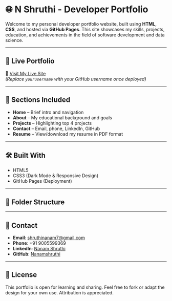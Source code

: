 # 🌐 N Shruthi - Developer Portfolio

Welcome to my personal developer portfolio website, built using **HTML**, **CSS**, and hosted via **GitHub Pages**. This site showcases my skills, projects, education, and achievements in the field of software development and data science.

---

## 🚀 Live Portfolio

🔗 [Visit My Live Site](https://yourusername.github.io/portfolio/)  
*(Replace `yourusername` with your GitHub username once deployed)*

---

## 📌 Sections Included

- **Home** – Brief intro and navigation  
- **About** – My educational background and goals  
- **Projects** – Highlighting top 4 projects  
- **Contact** – Email, phone, LinkedIn, GitHub  
- **Resume** – View/download my resume in PDF format

---

## 🛠️ Built With

- HTML5  
- CSS3 (Dark Mode & Responsive Design)  
- GitHub Pages (Deployment)

---

## 📁 Folder Structure


---

## 📧 Contact

- **Email**: shruthinanam7@gmail.com  
- **Phone**: +91 9005599369  
- **LinkedIn**: [Nanam Shruthi](https://www.linkedin.com/in/nanam-shruthi/)  
- **GitHub**: [Nanamshruthi](https://github.com/Nanamshruthi)

---

## 📝 License

This portfolio is open for learning and sharing. Feel free to fork or adapt the design for your own use. Attribution is appreciated.
